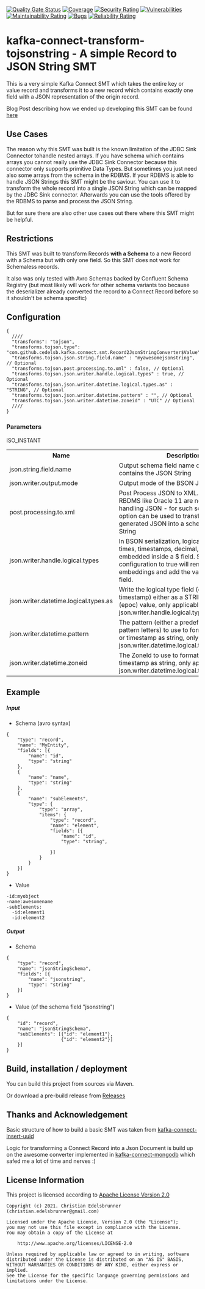 [![Quality Gate Status](https://sonarcloud.io/api/project_badges/measure?project=an0r0c_kafka-connect-transform-tojsonstring&metric=alert_status)](https://sonarcloud.io/dashboard?id=an0r0c_kafka-connect-transform-tojsonstring)
[![Coverage](https://sonarcloud.io/api/project_badges/measure?project=an0r0c_kafka-connect-transform-tojsonstring&metric=coverage)](https://sonarcloud.io/dashboard?id=an0r0c_kafka-connect-transform-tojsonstring)
[![Security Rating](https://sonarcloud.io/api/project_badges/measure?project=an0r0c_kafka-connect-transform-tojsonstring&metric=security_rating)](https://sonarcloud.io/dashboard?id=an0r0c_kafka-connect-transform-tojsonstring)
[![Vulnerabilities](https://sonarcloud.io/api/project_badges/measure?project=an0r0c_kafka-connect-transform-tojsonstring&metric=vulnerabilities)](https://sonarcloud.io/dashboard?id=an0r0c_kafka-connect-transform-tojsonstring)
[![Maintainability Rating](https://sonarcloud.io/api/project_badges/measure?project=an0r0c_kafka-connect-transform-tojsonstring&metric=sqale_rating)](https://sonarcloud.io/dashboard?id=an0r0c_kafka-connect-transform-tojsonstring)
[![Bugs](https://sonarcloud.io/api/project_badges/measure?project=an0r0c_kafka-connect-transform-tojsonstring&metric=bugs)](https://sonarcloud.io/dashboard?id=an0r0c_kafka-connect-transform-tojsonstring)
[![Reliability Rating](https://sonarcloud.io/api/project_badges/measure?project=an0r0c_kafka-connect-transform-tojsonstring&metric=reliability_rating)](https://sonarcloud.io/dashboard?id=an0r0c_kafka-connect-transform-tojsonstring)

# kafka-connect-transform-tojsonstring - A simple Record to JSON String SMT
This is a very simple Kafka Connect SMT which takes the entire key or value record and transforms it to a new record which contains exactly one field with a JSON representation of the origin record. 

Blog Post describing how we ended up developing this SMT can be found [here](https://medium.com/bearingpoint-technology-advisory/handle-arrays-and-nested-arrays-in-kafka-jdbc-sink-connector-41929ea46301?source=friends_link&sk=b7028711b4945c820f647df950cdd949) 

## Use Cases
The reason why this SMT was built is the known limitation of the JDBC Sink Connector tohandle nested arrays. If you have schema which contains arrays you cannot really use the JDBC Sink Connector because this connector only supports primitive Data Types. 
But sometimes you just need also some arrays from the schema in the RDBMS. If your RDBMS is able to handle JSON Strings this SMT might be the saviour. You can use it to transform the whole record into a single JSON String which can be mapped by the JDBC Sink connector. 
Afterwards you can use the tools offered by the RDBMS to parse and process the JSON String.

But for sure there are also other use cases out there where this SMT might be helpful.

## Restrictions
This SMT was built to transform Records **with a Schema** to a new Record with a Schema but with only one field. 
So this SMT does not work for Schemaless records. 

It also was only tested with Avro Schemas backed by Confluent Schema Registry (but most likely will work for other schema variants too because the deserializer already converted the record to a Connect Record before so it shouldn't be schema specific)

## Configuration
```json5
{
  ////
  "transforms": "tojson",
  "transforms.tojson.type": "com.github.cedelsb.kafka.connect.smt.Record2JsonStringConverter$Value",
  "transforms.tojson.json.string.field.name" : "myawesomejsonstring", // Optional 
  "transforms.tojson.post.processing.to.xml" : false, // Optional 
  "transforms.tojson.json.writer.handle.logical.types" : true, // Optional 
  "transforms.tojson.json.writer.datetime.logical.types.as" : "STRING", // Optional 
  "transforms.tojson.json.writer.datetime.pattern" : "", // Optional   
  "transforms.tojson.json.writer.datetime.zoneid" : "UTC" // Optional   
  ////
}
```

### Parameters

<table class="data-table"><tbody>
<tr><th>Name</th><th>Description</th><th>Type</th><th>Default</th><th>Valid Values</th><th>Importance</th></tr>
<tr>
<td>json.string.field.name</td>
<td>Output schema field name of field that contains the JSON String</td><td>string</td><td></td><td>non-empty string</td><td>high</td>
</tr>
<tr>
<td>json.writer.output.mode</td>
<td>Output mode of the BSON Json Writer</td><td>string</td><td>RELAXED</td><td>RELAXED, EXTENDED, STRICT or SHELL</td><td>high</td>
</tr>
<tr>
<td>post.processing.to.xml</td>
<td>Post Process JSON to XML. Some old RBDMS like Oracle 11 are not the best in handling JSON - for such scenarios this option can be used to transform the generated JSON into a schemaless XML String</td>
<td>boolean</td><td>false</td><td>true/false</td><td>high</td>
</tr>
<tr>
<td>json.writer.handle.logical.types</td>
<td>In BSON serialization, logical types (dates, times, timestamps, decimal, bytes) are embedded inside a $<type> field. Setting this configuration to true will remove the embeddings and add the value to the parent field.</td>
<td>boolean</td><td>false</td><td>true/false</td><td>high</td>
</tr>
<tr>
<td>json.writer.datetime.logical.types.as</td>
<td>Write the logical type field (of time, date or timestamp) either as a STRING or a LONG (epoc) value, only applicable if json.writer.handle.logical.types=true</td>
<td>string</td><td>LONG</td><td>LONG/STRING</td><td>high</td>
</tr>
<tr>
<td>json.writer.datetime.pattern</td>
<td>The pattern (either a predefined constant or pattern letters) to use to format the date/time or timestamp as string, only applicable if json.writer.datetime.logical.types.as=STRING</td>
<td>string</td>ISO_INSTANT<td></td><td>ISO_DATE,ISO_DATE_TIME,ISO_INSTANT,ISO_TIME,ISO_LOCAL_DATE,ISO_LOCAL_DATE_TIME,ISO_LOCAL_TIME,RFC_1123_DATE_TIME,ISO_ZONED_DATE_TIME,ISO_OFFSET_DATE,ISO_OFFSET_DATE_TIME,ISO_OFFSET_TIME,BASIC_ISO_DATE,ISO_ORDINAL_DATE,ISO_WEEK_DATE,"pattern"</td><td>high</td>
</tr>
<tr>
<td>json.writer.datetime.zoneid</td>
<td>The ZoneId to use to format the date/time or timestamp as string, only applicable if json.writer.datetime.logical.types.as=STRING</td>
<td>string</td><td>UTC</td><td>a valid ZoneId string, such as Europe/Zurich, CET or UTC</td><td>high</td>
</tr>
</tbody></table>

## Example

##### Input 

* Schema (avro syntax)

```json5
{
	"type": "record",
	"name": "MyEntity",
	"fields": [{
		"name": "id",
		"type": "string"
	},
	{
		"name": "name",
		"type": "string"
	},
	{
		"name": "subElements",
		"type": {
			"type": "array",
			"items": {
				"type": "record",
				"name": "element",
				"fields": [{
					"name": "id",
					"type": "string",
					
				}]
			}
		}
	}]
}
```

* Value 

```
-id:myobject
-name:awesomename
-subElements:
  -id:element1
  -id:element2 
```
##### Output 
* Schema
```json5
{
	"type": "record",
	"name": "jsonStringSchema",
	"fields": [{
		"name": "jsonstring",
		"type": "string"
	}]
}
```
* Value (of the schema field "jsonstring")
```json5
{
	"id": "record",
	"name": "jsonStringSchema",
	"subElements": [{"id": "element1"},
                    {"id": "element2"}]
	}]
} 
```
## Build, installation / deployment
You can build this project from sources via Maven. 

Or download a pre-build release from [Releases](https://github.com/an0r0c/kafka-connect-transform-tojsonstring/releases) 

## Thanks and Acknowledgement
Basic structure of how to build a basic SMT was taken from [kafka-connect-insert-uuid](https://github.com/cjmatta/kafka-connect-insert-uuid)

Logic for transforming a Connect Record into a Json Document is build up on the awesome converter implemented in [kafka-connect-mongodb](https://github.com/hpgrahsl/kafka-connect-mongodb) which safed me a lot of time and nerves :)  

## License Information

This project is licensed according to [Apache License Version 2.0](https://www.apache.org/licenses/LICENSE-2.0)

```
Copyright (c) 2021. Christian Edelsbrunner (christian.edelsbrunner@gmail.com) 

Licensed under the Apache License, Version 2.0 (the "License");
you may not use this file except in compliance with the License.
You may obtain a copy of the License at

    http://www.apache.org/licenses/LICENSE-2.0

Unless required by applicable law or agreed to in writing, software
distributed under the License is distributed on an "AS IS" BASIS,
WITHOUT WARRANTIES OR CONDITIONS OF ANY KIND, either express or implied.
See the License for the specific language governing permissions and
limitations under the License.

